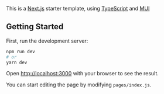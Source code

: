 This is a [Next.js](https://nextjs.org/) starter template, using [TypeScript](https://www.typescriptlang.org/docs/) and [MUI](https://mui.com/material-ui/getting-started/overview/)

## Getting Started

First, run the development server:

```bash
npm run dev
# or
yarn dev
```

Open [http://localhost:3000](http://localhost:3000) with your browser to see the result.

You can start editing the page by modifying `pages/index.js`.

